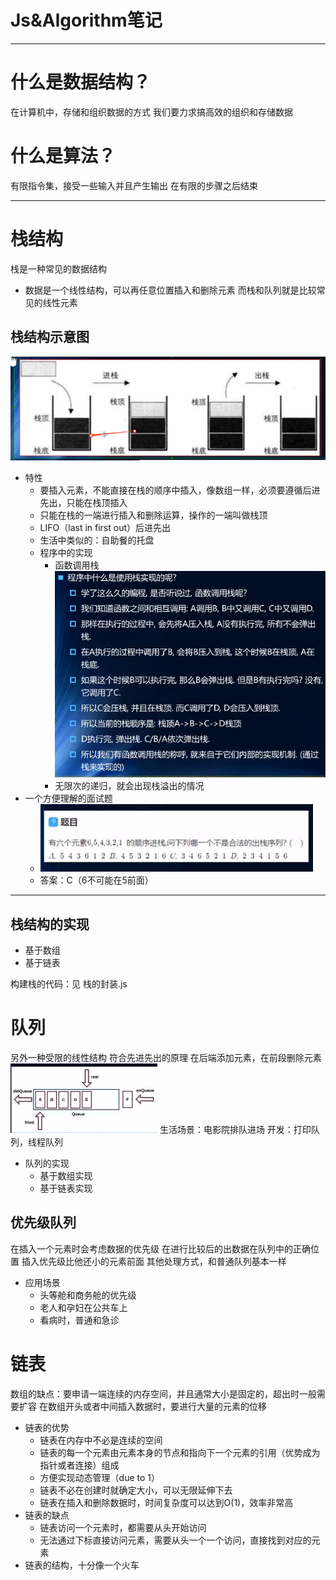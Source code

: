 Js&Algorithm笔记
===
*****
# 什么是数据结构？
在计算机中，存储和组织数据的方式
我们要力求搞高效的组织和存储数据
# 什么是算法？
有限指令集，接受一些输入并且产生输出
在有限的步骤之后结束
**********
# 栈结构
栈是一种常见的数据结构
* 数据是一个线性结构，可以再任意位置插入和删除元素
而栈和队列就是比较常见的线性元素

## 栈结构示意图
![占位文字](../static\8.22.1.png "栈结构示意图")
* 特性
  * 要插入元素，不能直接在栈的顺序中插入，像数组一样，必须要遵循后进先出，只能在栈顶插入
  * 只能在栈的一端进行插入和删除运算，操作的一端叫做栈顶
  * LIFO（last in first out）后进先出
  * 生活中类似的：自助餐的托盘
  * 程序中的实现
    * 函数调用栈
    ![占位文字](../static\8.22.2.png "栈结构示意图")
    * 无限次的递归，就会出现栈溢出的情况
* 一个方便理解的面试题
  * ![占位文字](../static\8.22.3.png "栈结构示意图")
  * 答案：C（6不可能在5前面）

***
## 栈结构的实现
* 基于数组
* 基于链表

构建栈的代码：见 栈的封装.js

# 队列
另外一种受限的线性结构
符合先进先出的原理
在后端添加元素，在前段删除元素
![占位文字](../static\8.23.1.png "栈结构示意图")
生活场景：电影院排队进场
开发：打印队列，线程队列
* 队列的实现
  * 基于数组实现
  * 基于链表实现

## 优先级队列
在插入一个元素时会考虑数据的优先级
在进行比较后的出数据在队列中的正确位置
插入优先级比他还小的元素前面
其他处理方式，和普通队列基本一样

* 应用场景
  * 头等舱和商务舱的优先级
  * 老人和孕妇在公共车上    
  * 看病时，普通和急诊

# 链表
数组的缺点：要申请一端连续的内存空间，并且通常大小是固定的，超出时一般需要扩容
在数组开头或者中间插入数据时，要进行大量的元素的位移

* 链表的优势
  * 链表在内存中不必是连续的空间
  * 链表的每一个元素由元素本身的节点和指向下一个元素的引用（优势成为指针或者连接）组成
  * 方便实现动态管理（due to 1）
  * 链表不必在创建时就确定大小，可以无限延伸下去
  * 链表在插入和删除数据时，时间复杂度可以达到O(1)，效率非常高
* 链表的缺点
  * 链表访问一个元素时，都需要从头开始访问
  * 无法通过下标直接访问元素，需要从头一个一个访问，直接找到对应的元素
* 链表的结构，十分像一个火车